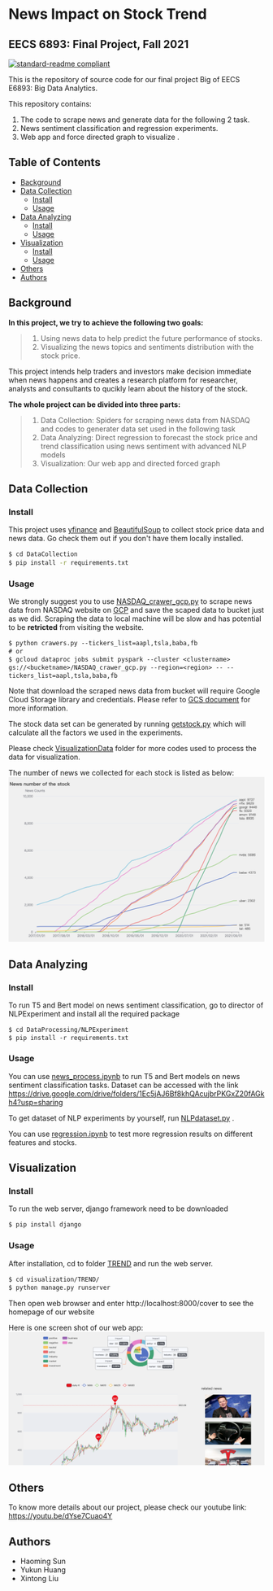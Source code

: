 # News Impact on Stock Trend
## EECS 6893: Final Project, Fall 2021


[![standard-readme compliant](https://img.shields.io/badge/readme%20style-standard-brightgreen.svg?style=flat-square)]()



This is the repository of source code for our final project Big of EECS E6893: Big Data Analytics.

This repository contains:

1. The code to scrape news and generate data for the following 2 task. 
2. News sentiment classification and regression experiments.
3. Web app and force directed graph to visualize .

## Table of Contents

- [Background](#background)
- [Data Collection](#data-collection)
    - [Install](#install-1)
    - [Usage](#usage-2)
- [Data Analyzing](#data-analyzing)
    - [Install](#install-2)
    - [Usage](#usage-2)
- [Visualization](#visualization)
    - [Install](#install-3)
    - [Usage](#usage-3)
- [Others](#others)
- [Authors](#authors)

## Background

**In this project, we try to achieve the following two goals:**
>1. Using news data to help predict the future performance of stocks.
>2. Visualizing the news topics and sentiments distribution with the stock price.

This project intends help traders and investors make decision immediate when news happens and creates a research platform for researcher, analysts and consultants to qucikly learn about the history of the stock.    

**The whole project can be divided into three parts:**
>1. Data Collection: Spiders for scraping news data from NASDAQ and codes to generater data set used in the following task
>2. Data Analyzing: Direct regression to forecast the stock price and trend classification using news sentiment with advanced NLP models
>3. Visualization: Our web app and directed forced graph


## Data Collection
### Install

This project uses [yfinance](https://pypi.org/project/yfinance/) and [BeautifulSoup](https://www.crummy.com/software/BeautifulSoup/bs4/doc/#) to collect stock price data and news data. Go check them out if you don't have them locally installed.

```sh
$ cd DataCollection
$ pip install -r requirements.txt
```

### Usage
We strongly suggest you to use [NASDAQ_crawer_gcp.py](NASDAQ_crawer_gcp.py) to scrape news data from NASDAQ website on [GCP](https://cloud.google.com/gcp/?utm_source=google&utm_medium=cpc&utm_campaign=na-US-all-en-dr-bkws-all-all-trial-e-dr-1009892&utm_content=text-ad-none-any-DEV_c-CRE_491349594127-ADGP_Desk%20%7C%20BKWS%20-%20EXA%20%7C%20Txt%20~%20Google%20Cloud%20Platform%20Core-KWID_43700060017921809-kwd-87853815&utm_term=KW_gcp-ST_gcp&gclid=CjwKCAiAtouOBhA6EiwA2nLKH59b5SmglmYbXWUS7LDXthhKeRssZP42aF3l2c_aieWNQBSH1ydtjhoCrP0QAvD_BwE&gclsrc=aw.ds) and save the scaped data to bucket just as we did. Scraping the data to local machine will be slow and has potential to be **retricted** from visiting the website. 

```
$ python crawers.py --tickers_list=aapl,tsla,baba,fb
# or
$ gcloud dataproc jobs submit pyspark --cluster <clustername> gs://<bucketname>/NASDAQ_crawer_gcp.py --region=<region> -- --tickers_list=aapl,tsla,baba,fb
```

Note that download the scraped news data from bucket will require Google Cloud Storage library and credentials. Please refer to [GCS document](https://cloud.google.com/docs/authentication/getting-started) for more information.

The stock data set can be generated by running [getstock.py](getstock.py) which will calculate all the factors we used in the experiments.


Please check [VisualizationData](DataCollection/VisualizationData) folder for more codes used to process the data for visualization.

The number of news we collected for each stock is listed as below: 
![Alt text](https://github.com/Sapphirine/202112-43-News-Impact-on-Stock-Trend/blob/main/readmeImage/news_data.png)


## Data Analyzing

### Install
To run T5 and Bert model on news sentiment classification, go to director of NLPExperiment and install all the required package
```
$ cd DataProcessing/NLPExperiment
$ pip install -r requirements.txt
```

### Usage

You can use [news_process.ipynb](DataAnalyzing/NLPExperiment/news_process.ipynb) to run T5 and Bert models on news sentiment classification tasks.   Dataset can be accessed with the link https://drive.google.com/drive/folders/1Ec5jAJ6Bf8khQAcujbrPKGxZ20fAGkh4?usp=sharing

To get dataset of NLP experiments by yourself, run [NLPdataset.py](DataCollection/NLPdataset.py) .

You can use [regression.ipynb](DataAnalyzing/RegressionExperiment/regression.ipynb) to test more regression results on different features and stocks.

## Visualization
### Install
To run the web server,  django framework need to be downloaded
```sh
$ pip install django
```

### Usage
After installation, cd to folder [TREND](Visualization/TREND) and run the web server.
```sh
$ cd visualization/TREND/
$ python manage.py runserver
```
Then open web browser  and enter http://localhost:8000/cover to see the homepage of our website

Here is one screen shot of our web app: 
![Alt text](https://github.com/Sapphirine/202112-43-News-Impact-on-Stock-Trend/blob/main/readmeImage/web_demo.png)


## Others
To know more details about our project, please check our youtube link: https://youtu.be/dYse7Cuao4Y



## Authors
* Haoming Sun
* Yukun Huang
* Xintong Liu 




